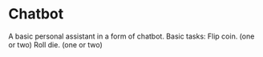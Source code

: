 # Chatbot
A basic personal assistant in a form of chatbot.
Basic tasks:
  Flip coin. (one or two)
  Roll die. (one or two)
